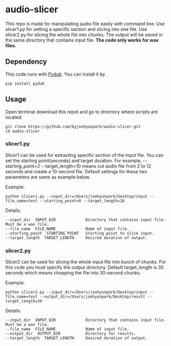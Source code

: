 # audio-slicer
This repo is made for manipulating audio file easily with command line. Use slicer1.py for setting a specific section and slicing into one file. Use slicer2.py for slicing the whole file into chunks. The output will be saved in the same directory that contains input file.
**The code only works for wav files.** 

## Dependency 
This code runs with [Pydub](https://github.com/jiaaro/pydub). You can install it by
```
pip install pydub
```

## Usage
Open terminal download this repot and go to directory where scripts are located.
```
git clone https://github.com/byjoohyunpark/audio-slicer.git
cd audio-slicer
```


### slicer1.py
Slicer1 can be used for extracting specific section of the input file. You can set the starting point(seconds) and target duration. For example, --starting_point=2 --target_length=10 means cut audio file from 2 to 12 seconds and create a 10-second file. Default settings for these two parameters are same as example below. 

Example: <br>
```
python slicer1.py --input_dir=/Users/joohyunpark/Desktop/input --file_name=test --starting_point=0 --target_length=10
```

Details: <br>
```
--input_dir  INPUT_DIR             Directory that contains input file. Must be a wav file.
--file_name  FILE_NAME             Name of input file.
--starting_point  STARTING_POINT   Starting point to slice input.
--target_length  TARGET_LENGTH     Desired duration of output.
```

### slicer2.py
Slicer2 can be used for slicing the whole input file into bunch of chunks. For this code you must specify the output directory. Default target_length is 30 seconds which means chopping the file into 30-second chunks.

Example: <br>
```
python slicer2.py --input_dir=/Users/joohyunpark/Desktop/input --file_name=test --output_dir=/Users/joohyunpark/Desktop/result --target_length=30
```

Details: <br>
```
--input_dir  INPUT_DIR             Directory that contains input file. Must be a wav file.
--file_name  FILE_NAME             Name of input file.
--output_dir  OUTPUT_DIR           Directory for results.
--target_length  TARGET_LENGTH     Desired duration of output.
```

